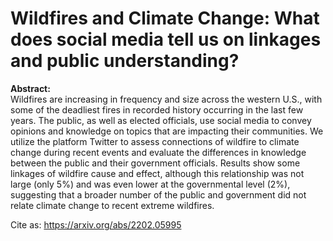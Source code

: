 # Wildfires and Climate Change: What does social media tell us on linkages and public understanding? 

**Abstract:**\
Wildfires are increasing in frequency and size across the western U.S., with some of the deadliest fires in recorded history occurring in the last few years. The public, as well as elected officials, use social media to convey opinions and knowledge on topics that are impacting their communities. We utilize the platform Twitter to assess connections of wildfire to climate change during recent events and evaluate the differences in knowledge between the public and their government officials. Results show some linkages of wildfire cause and effect, although this relationship was not large (only 5%) and was even lower at the governmental level (2%), suggesting that a broader number of the public and government did not relate climate change to recent extreme wildfires.

Cite as: https://arxiv.org/abs/2202.05995
